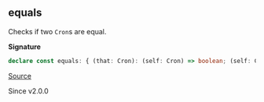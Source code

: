 ## equals

Checks if two `Cron`s are equal.

**Signature**

```ts
declare const equals: { (that: Cron): (self: Cron) => boolean; (self: Cron, that: Cron): boolean; }
```

[Source](https://github.com/Effect-TS/effect/tree/main/packages/effect/src/Cron.ts#L552)

Since v2.0.0